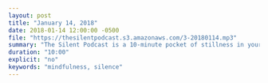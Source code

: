 ```yaml
---
layout: post
title: "January 14, 2018"
date: 2018-01-14 12:00:00 -0500
file: "https://thesilentpodcast.s3.amazonaws.com/3-20180114.mp3"
summary: "The Silent Podcast is a 10-minute pocket of stillness in your day. Listen to it at a set time every day, in the middle of a busy commute, or when you simply need a break from all of the hustle and bustle of distraction around you."
duration: "10:00"
explicit: "no"
keywords: "mindfulness, silence"
---
```

